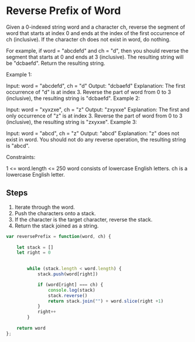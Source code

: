 # Reverse Prefix of Word

Given a 0-indexed string word and a character ch, reverse the segment of word that starts at index 0 and ends at the index of the first occurrence of ch (inclusive). If the character ch does not exist in word, do nothing.

For example, if word = "abcdefd" and ch = "d", then you should reverse the segment that starts at 0 and ends at 3 (inclusive). The resulting string will be "dcbaefd".
Return the resulting string.

 

Example 1:

Input: word = "abcdefd", ch = "d"
Output: "dcbaefd"
Explanation: The first occurrence of "d" is at index 3. 
Reverse the part of word from 0 to 3 (inclusive), the resulting string is "dcbaefd".
Example 2:

Input: word = "xyxzxe", ch = "z"
Output: "zxyxxe"
Explanation: The first and only occurrence of "z" is at index 3.
Reverse the part of word from 0 to 3 (inclusive), the resulting string is "zxyxxe".
Example 3:

Input: word = "abcd", ch = "z"
Output: "abcd"
Explanation: "z" does not exist in word.
You should not do any reverse operation, the resulting string is "abcd".
 

Constraints:

1 <= word.length <= 250
word consists of lowercase English letters.
ch is a lowercase English letter.

## Steps

1. Iterate through the word.
2. Push the characters onto a stack.
3. If the character is the target character, reverse the stack.
4. Return the stack joined as a string.

```javascript
var reversePrefix = function(word, ch) {
    
    let stack = []
    let right = 0

   
        while (stack.length < word.length) {
            stack.push(word[right])

            if (word[right] === ch) {
                console.log(stack)
                stack.reverse()
                return stack.join("") + word.slice(right +1)
            }
            right++
        }
    
    return word
};
```




